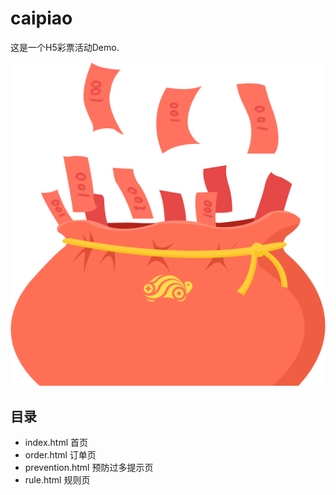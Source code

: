 # caipiao

这是一个H5彩票活动Demo.

![caipiao icon](https://github.com/huangyunbo/caipiao/raw/master/images/fudai.png)

## 目录
* index.html 首页
* order.html 订单页
* prevention.html 预防过多提示页
* rule.html 规则页
